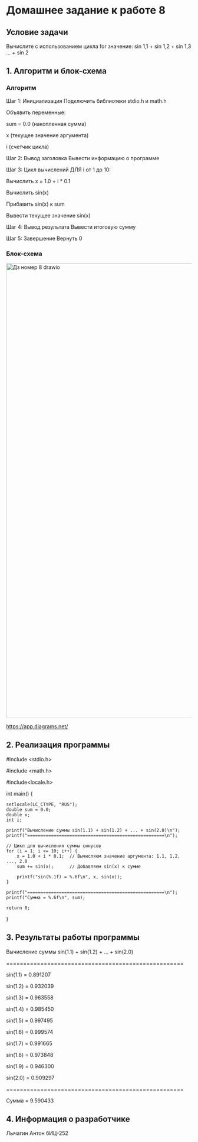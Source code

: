 # Домашнее задание к работе 8
## Условие задачи
Вычислите с использованием цикла for значение: sin 1,1 + sin 1,2 + sin 1,3 ... + sin 2
## 1. Алгоритм и блок-схема
### Алгоритм
Шаг 1: Инициализация
Подключить библиотеки stdio.h и math.h

Объявить переменные:

sum = 0.0 (накопленная сумма)

x (текущее значение аргумента)

i (счетчик цикла)

Шаг 2: Вывод заголовка
Вывести информацию о программе

Шаг 3: Цикл вычислений
ДЛЯ i от 1 до 10:

Вычислить x = 1.0 + i * 0.1

Вычислить sin(x)

Прибавить sin(x) к sum

Вывести текущее значение sin(x)

Шаг 4: Вывод результата
Вывести итоговую сумму

Шаг 5: Завершение
Вернуть 0
### Блок-схема
<img width="506" height="1231" alt="Дз номер 8 drawio" src="https://github.com/user-attachments/assets/67ea27bc-4386-4374-ab8a-34e8033a9f8d" />

https://app.diagrams.net/
## 2. Реализация программы
#include <stdio.h>

#include <math.h>

#include<locale.h>

int main() {

    setlocale(LC_CTYPE, "RUS");
    double sum = 0.0;
    double x;
    int i;

    printf("Вычисление суммы sin(1.1) + sin(1.2) + ... + sin(2.0)\n");
    printf("====================================================\n");

    // Цикл для вычисления суммы синусов
    for (i = 1; i <= 10; i++) {
        x = 1.0 + i * 0.1;  // Вычисляем значение аргумента: 1.1, 1.2, ..., 2.0
        sum += sin(x);      // Добавляем sin(x) к сумме

        printf("sin(%.1f) = %.6f\n", x, sin(x));
    }

    printf("====================================================\n");
    printf("Сумма = %.6f\n", sum);

    return 0;
}
## 3. Результаты работы программы
Вычисление суммы sin(1.1) + sin(1.2) + ... + sin(2.0)

====================================================

sin(1.1) = 0.891207

sin(1.2) = 0.932039

sin(1.3) = 0.963558

sin(1.4) = 0.985450

sin(1.5) = 0.997495

sin(1.6) = 0.999574

sin(1.7) = 0.991665

sin(1.8) = 0.973848

sin(1.9) = 0.946300

sin(2.0) = 0.909297

====================================================

Сумма = 9.590433
## 4. Информация о разработчике
Лычагин Антон бИЦ-252
